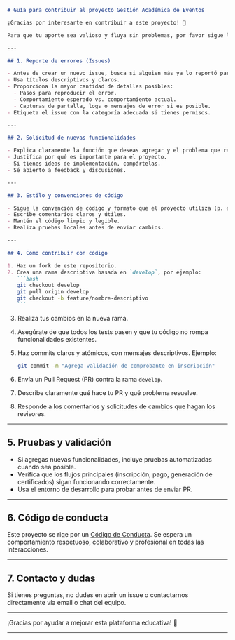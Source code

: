 ````markdown
# Guía para contribuir al proyecto Gestión Académica de Eventos

¡Gracias por interesarte en contribuir a este proyecto! 🙌

Para que tu aporte sea valioso y fluya sin problemas, por favor sigue las indicaciones de esta guía.

---

## 1. Reporte de errores (Issues)

- Antes de crear un nuevo issue, busca si alguien más ya lo reportó para evitar duplicados.
- Usa títulos descriptivos y claros.
- Proporciona la mayor cantidad de detalles posibles:
  - Pasos para reproducir el error.
  - Comportamiento esperado vs. comportamiento actual.
  - Capturas de pantalla, logs o mensajes de error si es posible.
- Etiqueta el issue con la categoría adecuada si tienes permisos.

---

## 2. Solicitud de nuevas funcionalidades

- Explica claramente la función que deseas agregar y el problema que resuelve.
- Justifica por qué es importante para el proyecto.
- Si tienes ideas de implementación, compártelas.
- Sé abierto a feedback y discusiones.

---

## 3. Estilo y convenciones de código

- Sigue la convención de código y formato que el proyecto utiliza (p. ej. [ESLint para JS], [Google Java Style] para Java).
- Escribe comentarios claros y útiles.
- Mantén el código limpio y legible.
- Realiza pruebas locales antes de enviar cambios.

---

## 4. Cómo contribuir con código

1. Haz un fork de este repositorio.
2. Crea una rama descriptiva basada en `develop`, por ejemplo:
   ```bash
   git checkout develop
   git pull origin develop
   git checkout -b feature/nombre-descriptivo
   ```
````

3. Realiza tus cambios en la nueva rama.
4. Asegúrate de que todos los tests pasen y que tu código no rompa funcionalidades existentes.
5. Haz commits claros y atómicos, con mensajes descriptivos. Ejemplo:

   ```bash
   git commit -m "Agrega validación de comprobante en inscripción"
   ```
6. Envía un Pull Request (PR) contra la rama `develop`.
7. Describe claramente qué hace tu PR y qué problema resuelve.
8. Responde a los comentarios y solicitudes de cambios que hagan los revisores.

---

## 5. Pruebas y validación

* Si agregas nuevas funcionalidades, incluye pruebas automatizadas cuando sea posible.
* Verifica que los flujos principales (inscripción, pago, generación de certificados) sigan funcionando correctamente.
* Usa el entorno de desarrollo para probar antes de enviar PR.

---

## 6. Código de conducta

Este proyecto se rige por un [Código de Conducta](CODE_OF_CONDUCT.md).
Se espera un comportamiento respetuoso, colaborativo y profesional en todas las interacciones.

---

## 7. Contacto y dudas

Si tienes preguntas, no dudes en abrir un issue o contactarnos directamente vía email o chat del equipo.

---

¡Gracias por ayudar a mejorar esta plataforma educativa! 🎉

---

